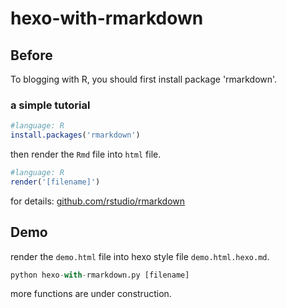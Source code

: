 # hexo-with-rmarkdown

## Before
To blogging with R, you should first install package 'rmarkdown'.
### a simple tutorial
```R
#language: R
install.packages('rmarkdown')
```

then render the `Rmd` file into `html` file.
```R
#language: R
render('[filename]')
```
for details: [github.com/rstudio/rmarkdown][link of rmarkdown]

## Demo
render the `demo.html` file into hexo style file `demo.html.hexo.md`.
```python
python hexo-with-rmarkdown.py [filename]
```

more functions are under construction.

[link of rmarkdown]: https://github.com/rstudio/rmarkdown